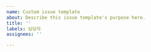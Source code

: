 ```yaml
---
name: Custom issue template
about: Describe this issue template's purpose here.
title: ''
labels: 담당자
assignees: ''

---
```



